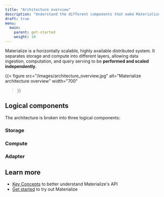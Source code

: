 ```yaml
---
title: "Architecture overview"
description: "Understand the different components that make Materialize a horizontally scalable, highly available distributed system."
draft: true
menu:
  main:
    parent: get-started
    weight: 10
---
```


Materialize is a horizontally scalable, highly available distributed system. It separates storage and compute into different layers, allowing data ingestion, computation, and query serving to be **performed and scaled independently**.

{{<
    figure src="/images/architecture_overview.jpg"
    alt="Materialize architecture overview"
    width="700"
>}}

## Logical components

The architecture is broken into three logical components:

### Storage

### Compute

### Adapter

## Learn more

- [Key Concepts](/get-started/key-concepts/) to better understand Materialize's API
- [Get started](/get-started) to try out Materialize
